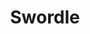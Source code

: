 ---
title: Swordle
description: Swordle is an online competitive multiplayer version of Wordle, won 2nd place at Royal Hackaway v5.
thumbnail_url: /img/projects/swordle/thumbnail.png
image_urls: 
    - /img/projects/swordle/gallery.jpg
    - /img/projects/swordle/gallery-2.jpg

links: 
    - 
      title: DevPost
      icon: ""
      url: https://devpost.com/software/swordle
    - 
      title: GitHub Repository
      icon: ""
      url: https://github.com/stephanie-flower/swordle

language: "Python + JavaScript"
year: "2022"
---